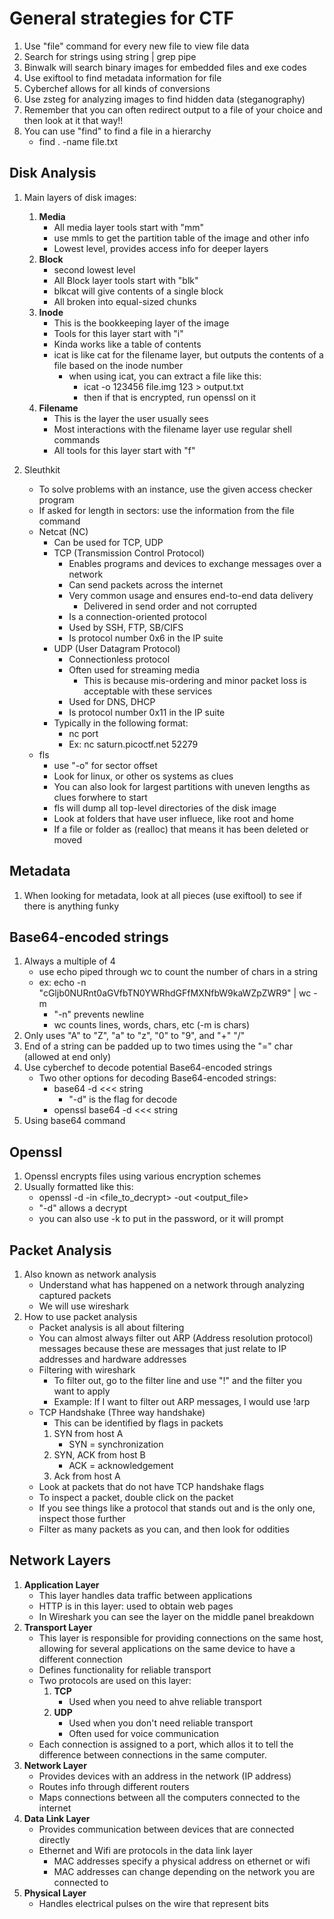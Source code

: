 # General strategies for CTF

1. Use "file" command for every new file to view file data
2. Search for strings using string | grep pipe
3. Binwalk will search binary images for embedded files and exe codes
4. Use exiftool to find metadata information for file
5. Cyberchef allows for all kinds of conversions
6. Use zsteg for analyzing images to find hidden data (steganography)
7. Remember that you can often redirect output to a file of your choice and then look at it that way!!
8. You can use "find" to find a file in a hierarchy
	- find . -name file.txt

## Disk Analysis
1. Main layers of disk images:
	1. **Media**
		- All media layer tools start with "mm"
		- use mmls to get the partition table of the image and other info
		- Lowest level, provides access info for deeper layers
	2. **Block**
		- second lowest level
		- All Block layer tools start with "blk"
		- blkcat will give contents of a single block
		- All broken into equal-sized chunks
	3. **Inode**
		- This is the bookkeeping layer of the image
		- Tools for this layer start with "i"
		- Kinda works like a table of contents
		- icat is like cat for the filename layer, but outputs the contents of a file based on the inode number
			- when using icat, you can extract a file like this:
				- icat -o 123456 file.img 123 > output.txt
				- then if that is encrypted, run openssl on it
	4. **Filename**
		- This is the layer the user usually sees
		- Most interactions with the filename layer use regular shell commands
		- All tools for this layer start with "f"
		
2. Sleuthkit
	- To solve problems with an instance, use the given access checker program
	- If asked for length in sectors: use the information from the file command
	- Netcat (NC)
		- Can be used for TCP, UDP
		- TCP (Transmission Control Protocol)
			- Enables programs and devices to exchange messages over a network
			- Can send packets across the internet
			- Very common usage and ensures end-to-end data delivery
				- Delivered in send order and not corrupted
			- Is a connection-oriented protocol
			- Used by SSH, FTP, SB/CIFS
			- Is protocol number 0x6 in the IP suite
		- UDP (User Datagram Protocol)
			- Connectionless protocol
			- Often used for streaming media
				- This is because mis-ordering and minor packet loss is acceptable with these services
			- Used for DNS, DHCP
			- Is protocol number 0x11 in the IP suite
		- Typically in the following format:
			- nc <destination> port
			- Ex: nc saturn.picoctf.net 52279
	- fls
		- use "-o" for sector offset
		- Look for linux, or other os systems as clues
		- You can also look for largest partitions with uneven lengths as clues forwhere to start
		- fls will dump all top-level directories of the disk image
		- Look at folders that have user influece, like root and home
		- If a file or folder as (realloc) that means it has been deleted or moved

## Metadata

1. When looking for metadata, look at all pieces (use exiftool) to see if there is anything funky


## Base64-encoded strings

1. Always a multiple of 4
	- use echo piped through wc to count the number of chars in a string
	- ex: echo -n "cGljb0NURnt0aGVfbTN0YWRhdGFfMXNfbW9kaWZpZWR9" | wc -m
		- "-n" prevents newline
		- wc counts lines, words, chars, etc (-m is chars)
2. Only uses "A" to "Z", "a" to "z", "0" to "9", and "+" "/"
3. End of a string can be padded up to two times using the "=" char (allowed at end only)
4. Use cyberchef to decode potential Base64-encoded strings
	- Two other options for decoding Base64-encoded strings:
		- base64 -d <<< string
			- "-d" is the flag for decode
		- openssl base64 -d <<< string
5. Using base64 command


## Openssl
1. Openssl encrypts files using various encryption schemes
2. Usually formatted like this:
	- openssl <encryption scheme> -d -in <file_to_decrypt> -out <output_file>
	- "-d" allows a decrypt
	- you can also use -k to put in the password, or it will prompt 

## Packet Analysis
1. Also known as network analysis
	- Understand what has happened on a network through analyzing captured packets
	- We will use wireshark
2. How to use packet analysis
	- Packet analysis is all about filtering
	- You can almost always filter out ARP (Address resolution protocol) messages because these are messages that just relate to IP addresses and hardware addresses
	- Filtering with wireshark
		- To filter out, go to the filter line and use "!" and the filter you want to apply
		- Example: If I want to filter out ARP messages, I would use !arp
	- TCP Handshake (Three way handshake)
		- This can be identified by flags in packets
		1. SYN from host A
			- SYN = synchronization
		2. SYN, ACK from host B
			- ACK = acknowledgement
		3. Ack from host A
	- Look at packets that do not have TCP handshake flags
	- To inspect a packet, double click on the packet
	- If you see things like a protocol that stands out and is the only one, inspect those further
	- Filter as many packets as you can, and then look for oddities

## Network Layers
1. **Application Layer**
	- This layer handles data traffic between applications
	- HTTP is in this layer: used to obtain web pages
	- In Wireshark you can see the layer on the middle panel breakdown
2. **Transport Layer**
	- This layer is responsible for providing connections on the same host, allowing for several applications on the same device to have a different connection
	- Defines functionality for reliable transport
	- Two protocols are used on this layer:
		1. **TCP**
			- Used when you need to ahve reliable transport
		2. **UDP**
			- Used when you don't need reliable transport
			- Often used for voice communication
	- Each connection is assigned to a port, which allos it to tell the difference between connections in the same computer.
3. **Network Layer**
	- Provides devices with an address in the network (IP address)
	- Routes info through different routers
	- Maps connections between all the computers connected to the internet
4. **Data Link Layer**
	- Provides communication between devices that are connected directly
	- Ethernet and Wifi are protocols in the data link layer
		- MAC addresses specify a physical address on ethernet or wifi
		- MAC addresses can change depending on the network you are connected to
5. **Physical Layer**
	- Handles electrical pulses on the wire that represent bits	
